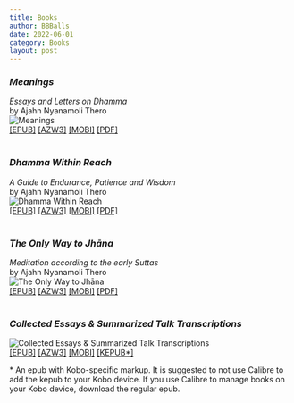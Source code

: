 ```yaml
---
title: Books
author: BBBalls
date: 2022-06-01
category: Books
layout: post
---
```



### *Meanings*
*Essays and Letters on Dhamma*\
by Ajahn Nyanamoli Thero\
![Meanings](/hillside_hermitage_archive/images/meanings_small.jpg)\
[[EPUB]](/hillside_hermitage_archive/books/Meanings-Bhikkhu_Ninoslav_Nanamoli.epub)
[[AZW3]](/hillside_hermitage_archive/books/Meanings-Bhikkhu_Ninoslav_Nanamoli.azw3)
[[MOBI]](/hillside_hermitage_archive/books/Meanings-Bhikkhu_Ninoslav_Nanamoli.mobi)
[[PDF]](/hillside_hermitage_archive/books/Meanings-Bhikkhu_Ninoslav_Nanamoli.pdf)
<br>
<br>

### *Dhamma Within Reach*
*A Guide to Endurance, Patience and Wisdom*\
by Ajahn Nyanamoli Thero\
![Dhamma Within Reach](/hillside_hermitage_archive/images/dhamma_within_reach_small.jpg)\
[[EPUB]](/hillside_hermitage_archive/books/Dhamma_Within_Reach-Ajahn_Nyanamoli_Thero.epub)
[[AZW3]](/hillside_hermitage_archive/books/Dhamma_Within_Reach-Ajahn_Nyanamoli_Thero.azw3)
[[MOBI]](/hillside_hermitage_archive/books/Dhamma_Within_Reach-Ajahn_Nyanamoli_Thero.mobi)
[[PDF]](/hillside_hermitage_archive/books/Dhamma_Within_Reach-Ajahn_Nyanamoli_Thero.pdf)
<br>
<br>

### *The Only Way to Jhāna*
*Meditation according to the early Suttas*\
by Ajahn Nyanamoli Thero\
![The Only Way to Jhāna](/hillside_hermitage_archive/images/Only_Way_To_Jhana_Nyanamoli_Thero_cover_small.jpg)\
[[EPUB]](/hillside_hermitage_archive/books/Only_Way_To_Jhana_Nyanamoli_Thero.epub)
[[AZW3]](/hillside_hermitage_archive/books/Only_Way_To_Jhana_Nyanamoli_Thero.azw3)
[[MOBI]](/hillside_hermitage_archive/books/Only_Way_To_Jhana_Nyanamoli_Thero.mobi)
[[PDF]](/hillside_hermitage_archive/books/Only_Way_To_Jhana_Nyanamoli_Thero.pdf)
<br>
<br>


### *Collected Essays & Summarized Talk Transcriptions*
![Collected Essays & Summarized Talk Transcriptions](/hillside_hermitage_archive/images/cover_2_collected_essays_and_transcriptions_HH_small.jpg)\
[[EPUB]](/hillside_hermitage_archive/books/HH_collected_essays_and_transcriptions.epub)
[[AZW3]](/hillside_hermitage_archive/books/HH_collected_essays_and_transcriptions.azw3)
[[MOBI]](/hillside_hermitage_archive/books/HH_collected_essays_and_transcriptions.mobi)
[[KEPUB\*]](/hillside_hermitage_archive/books/HH_collected_essays_and_transcriptions.kepub.epub)

\* An epub with Kobo-specific markup. It is suggested to not use Calibre to add the kepub to your Kobo device. If you use Calibre to manage books on your Kobo device, download the regular epub.
